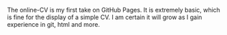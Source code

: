The online-CV is my first take on GitHub Pages. It is extremely basic, which is fine for the display of a simple CV. I am certain it will grow as I gain experience in git, html and more.
